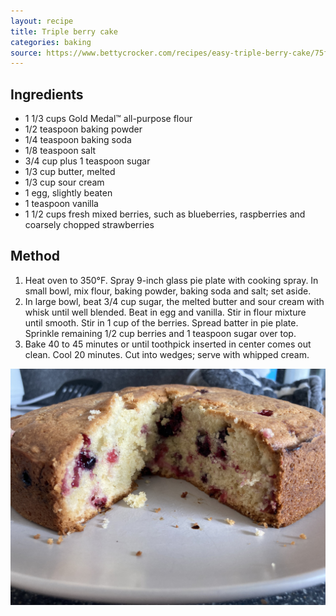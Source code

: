 ```yaml
---
layout: recipe
title: Triple berry cake
categories: baking
source: https://www.bettycrocker.com/recipes/easy-triple-berry-cake/75f123fa-8177-460f-a779-da622792fc02
---
```

## Ingredients

* 1 1/3 cups Gold Medal™ all-purpose flour
* 1/2 teaspoon baking powder
* 1/4 teaspoon baking soda
* 1/8 teaspoon salt
* 3/4 cup plus 1 teaspoon sugar
* 1/3 cup butter, melted
* 1/3 cup sour cream
* 1 egg, slightly beaten
* 1 teaspoon vanilla
* 1 1/2 cups fresh mixed berries, such as blueberries, raspberries and coarsely chopped strawberries

## Method

1. Heat oven to 350°F. Spray 9-inch glass pie plate with cooking spray. In small bowl, mix flour, baking powder, baking soda and salt; set aside.
2. In large bowl, beat 3/4 cup sugar, the melted butter and sour cream with whisk until well blended. Beat in egg and vanilla. Stir in flour mixture until smooth. Stir in 1 cup of the berries. Spread batter in pie plate. Sprinkle remaining 1/2 cup berries and 1 teaspoon sugar over top.
3. Bake 40 to 45 minutes or until toothpick inserted in center comes out clean. Cool 20 minutes. Cut into wedges; serve with whipped cream.

![Yummy queenie cake](/images/img_2712.jpeg)